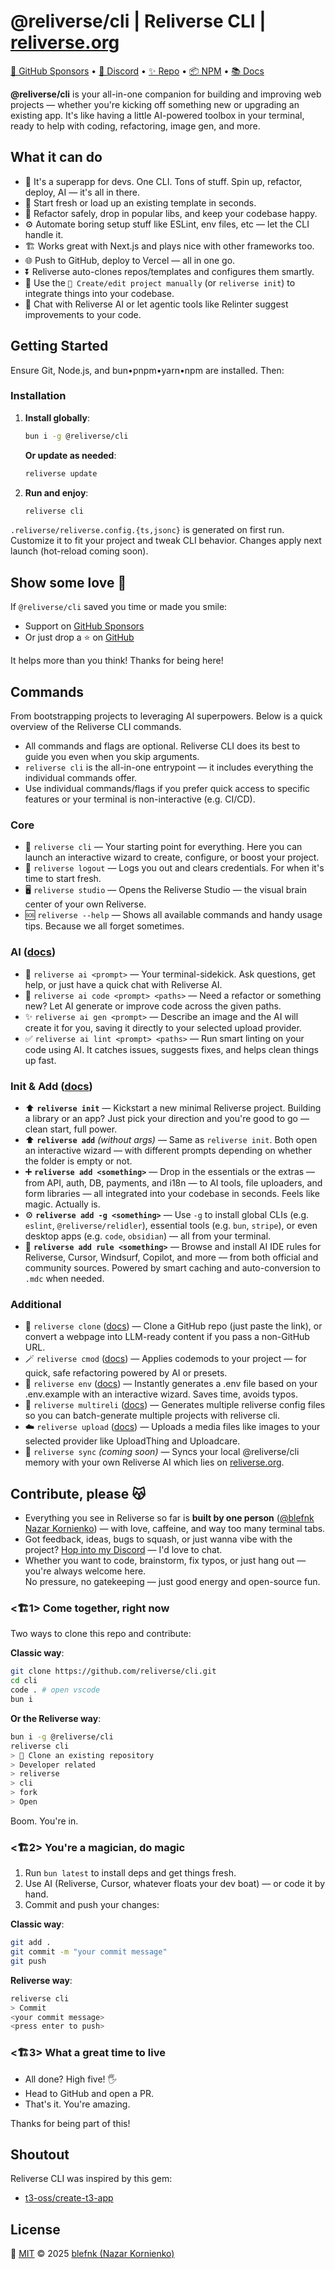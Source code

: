 # @reliverse/cli | Reliverse CLI | [reliverse.org](https://reliverse.org)

[💖 GitHub Sponsors](https://github.com/sponsors/blefnk) • [💬 Discord](https://discord.gg/Pb8uKbwpsJ) • [✨ Repo](https://github.com/reliverse/cli) • [📦 NPM](https://npmjs.com/@reliverse/cli) • [📚 Docs](https://blefnk.reliverse.org/blog/my-products/reliverse-cli)

**@reliverse/cli** is your all-in-one companion for building and improving web projects — whether you're kicking off something new or upgrading an existing app. It's like having a little AI-powered toolbox in your terminal, ready to help with coding, refactoring, image gen, and more.

## What it can do

- 🦾 It's a superapp for devs. One CLI. Tons of stuff. Spin up, refactor, deploy, AI — it's all in there.
- 🚀 Start fresh or load up an existing template in seconds.
- 🔧 Refactor safely, drop in popular libs, and keep your codebase happy.
- ⚙️ Automate boring setup stuff like ESLint, env files, etc — let the CLI handle it.
- 🏗️ Works great with Next.js and plays nice with other frameworks too.
- 🌐 Push to GitHub, deploy to Vercel — all in one go.
- ⏬ Reliverse auto-clones repos/templates and configures them smartly.
- 🔌 Use the `🔬 Create/edit project manually` (or `reliverse init`) to integrate things into your codebase.
- 🤖 Chat with Reliverse AI or let agentic tools like Relinter suggest improvements to your code.

## Getting Started

Ensure Git, Node.js, and bun•pnpm•yarn•npm are installed. Then:

### Installation

1. **Install globally**:

   ```sh
   bun i -g @reliverse/cli
   ```

   **Or update as needed**:

   ```sh
   reliverse update
   ```

2. **Run and enjoy**:

   ```sh
   reliverse cli
   ```

  `.reliverse/reliverse.config.{ts,jsonc}` is generated on first run.
  Customize it to fit your project and tweak CLI behavior.
  Changes apply next launch (hot-reload coming soon).

## Show some love 🫶

If `@reliverse/cli` saved you time or made you smile:

- Support on [GitHub Sponsors](https://github.com/sponsors/blefnk)
- Or just drop a ⭐️ on [GitHub](https://github.com/reliverse/cli)

It helps more than you think! Thanks for being here!

## Commands

From bootstrapping projects to leveraging AI superpowers. Below is a quick overview of the Reliverse CLI commands.

- All commands and flags are optional. Reliverse CLI does its best to guide you even when you skip arguments.
- `reliverse cli` is the all-in-one entrypoint — it includes everything the individual commands offer.  
- Use individual commands/flags if you prefer quick access to specific features or your terminal is non-interactive (e.g. CI/CD).

### Core

- 🧙 `reliverse cli` — Your starting point for everything. Here you can launch an interactive wizard to create, configure, or boost your project.
- 🧼 `reliverse logout` — Logs you out and clears credentials. For when it's time to start fresh.
- 🖥️ `reliverse studio` — Opens the Reliverse Studio — the visual brain center of your own Reliverse.
- 🆘 `reliverse --help` — Shows all available commands and handy usage tips. Because we all forget sometimes.

### AI ([docs](./src/arg/ai/readme.md))

- 🤖 `reliverse ai <prompt>` — Your terminal-sidekick. Ask questions, get help, or just have a quick chat with Reliverse AI.  
- 🧠 `reliverse ai code <prompt> <paths>` — Need a refactor or something new? Let AI generate or improve code across the given paths.  
- ✨ `reliverse ai gen <prompt>` — Describe an image and the AI will create it for you, saving it directly to your selected upload provider.  
- ✅ `reliverse ai lint <prompt> <paths>` — Run smart linting on your code using AI. It catches issues, suggests fixes, and helps clean things up fast.

### Init & Add ([docs](./src/arg/add/readme.md))

- ⬆️ **`reliverse init`** — Kickstart a new minimal Reliverse project. Building a library or an app? Just pick your direction and you're good to go — clean start, full power.
- ⬆️ **`reliverse add`** _(without args)_ — Same as `reliverse init`. Both open an interactive wizard — with different prompts depending on whether the folder is empty or not.
- ➕ **`reliverse add <something>`** — Drop in the essentials or the extras — from API, auth, DB, payments, and i18n — to AI tools, file uploaders, and form libraries — all integrated into your codebase in seconds. Feels like magic. Actually is.
- ⚙️ **`reliverse add -g <something>`** — Use `-g` to install global CLIs (e.g. `eslint`, `@reliverse/relidler`), essential tools (e.g. `bun`, `stripe`), or even desktop apps (e.g. `code`, `obsidian`) — all from your terminal.
- 🧠 **`reliverse add rule <something>`** — Browse and install AI IDE rules for Reliverse, Cursor, Windsurf, Copilot, and more — from both official and community sources. Powered by smart caching and auto-conversion to `.mdc` when needed.

### Additional

- 🧬 `reliverse clone` ([docs](./src/arg/clone/readme.md)) — Clone a GitHub repo (just paste the link), or convert a webpage into LLM-ready content if you pass a non-GitHub URL.
- 🪄 `reliverse cmod` ([docs](./src/arg/cmod/readme.md)) — Applies codemods to your project — for quick, safe refactoring powered by AI or presets.
- 🔐 `reliverse env` ([docs](./src/arg/env/readme.md)) — Instantly generates a .env file based on your .env.example with an interactive wizard. Saves time, avoids typos.
- 🧪 `reliverse multireli` ([docs](./src/arg/multireli/readme.md)) — Generates multiple reliverse config files so you can batch-generate multiple projects with reliverse cli.
- ☁️ `reliverse upload` ([docs](./src/arg/upload/readme.md)) — Uploads a media files like images to your selected provider like UploadThing and Uploadcare.
- 🧠 `reliverse sync` _(coming soon)_ — Syncs your local @reliverse/cli memory with your own Reliverse AI which lies on [reliverse.org](https://reliverse.org).

## Contribute, please 😽

- Everything you see in Reliverse so far is **built by one person** ([@blefnk Nazar Kornienko](https://github.com/blefnk)) — with love, caffeine, and way too many terminal tabs.
- Got feedback, ideas, bugs to squash, or just wanna vibe with the project? [Hop into my Discord](https://discord.gg/Pb8uKbwpsJ) — I'd love to chat.
- Whether you want to code, brainstorm, fix typos, or just hang out — you're always welcome here.  
  No pressure, no gatekeeping — just good energy and open-source fun.

### <🏗️1> Come together, right now

Two ways to clone this repo and contribute:

**Classic way**:

```bash
git clone https://github.com/reliverse/cli.git
cd cli
code . # open vscode
bun i
```

**Or the Reliverse way**:

```bash
bun i -g @reliverse/cli
reliverse cli
> 🧱 Clone an existing repository
> Developer related  
> reliverse  
> cli  
> fork  
> Open
```

Boom. You're in.

### <🏗️2> You're a magician, do magic

1. Run `bun latest` to install deps and get things fresh.
2. Use AI (Reliverse, Cursor, whatever floats your dev boat) — or code it by hand.
3. Commit and push your changes:

**Classic way**:

```bash
git add .
git commit -m "your commit message"
git push
```

**Reliverse way**:

```bash
reliverse cli
> Commit
<your commit message>
<press enter to push>
```

### <🏗️3> What a great time to live

- All done? High five! 🖐️
- Head to GitHub and open a PR.
- That's it. You're amazing.

Thanks for being part of this!

## Shoutout

Reliverse CLI was inspired by this gem:

- [t3-oss/create-t3-app](https://github.com/t3-oss/create-t3-app#readme)

## License

💖 [MIT](./LICENSE) © 2025 [blefnk (Nazar Kornienko)](https://github.com/blefnk)
